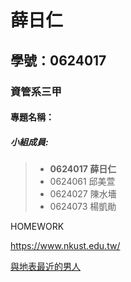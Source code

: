# 薛日仁

## 學號：0624017

### 資管系三甲

#### 專題名稱：

##### 小組成員:

> * **0624017 薛日仁**
> * 0624061 邱美萱
> * 0624027 陳水墻
> * 0624073 楊凱勛

HOMEWORK

<https://www.nkust.edu.tw/>

[與地表最近的男人](https://www.facebook.com/cyrus.yang.7)
